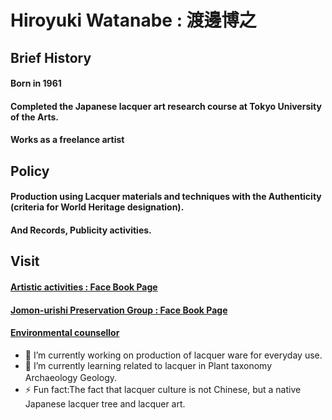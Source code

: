 # Hiroyuki Watanabe : 渡邊博之

## Brief History
#### Born in 1961
#### Completed the Japanese lacquer art research course at Tokyo University of the Arts.
#### Works as a freelance artist

## Policy
#### Production using Lacquer materials and techniques with the Authenticity (criteria for World Heritage designation).
#### And Records, Publicity activities.

## Visit
#### [Artistic activities : Face Book Page](https://www.facebook.com/urawa.urushi.watanabe)
#### [Jomon-urishi Preservation Group : Face Book Page](https://www.facebook.com/jomonurushi)
#### [Environmental counsellor](https://edu.env.go.jp/counsel/list/detail.php?id=1998203001&sort=new&p=1&d[n]=%E6%B8%A1%E8%BE%BA%E3%80%80%E5%8D%9A%E4%B9%8B)

- 🔭 I’m currently working on production of lacquer ware for everyday use.
- 🌱 I’m currently learning related to lacquer in Plant taxonomy Archaeology Geology.　
- ⚡ Fun fact:The fact that lacquer culture is not Chinese, but a native Japanese lacquer tree and lacquer art.
